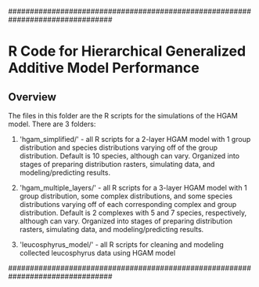 ################################################################################
# R Code for Hierarchical Generalized Additive Model Performance

## Overview
The files in this folder are the R scripts for the simulations of the HGAM
model. There are 3 folders:
1. 'hgam_simplified/' - all R scripts for a 2-layer HGAM model with 1 group
distribution and species distributions varying off of the group distribution. 
Default is 10 species, although can vary. Organized into stages of preparing
distribution rasters, simulating data, and modeling/predicting results.

2. 'hgam_multiple_layers/' - all R scripts for a 3-layer HGAM model with 1 group
distribution, some complex distributions, and some species distributions
varying off of each corresponding complex and group distribution. Default is
2 complexes with 5 and 7 species, respectively, although can vary. Organized
into stages of preparing distribution rasters, simulating data, and 
modeling/predicting results.

3. 'leucosphyrus_model/' - all R scripts for cleaning and modeling collected
leucosphyrus data using HGAM model

################################################################################
